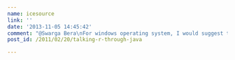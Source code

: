 ```yaml
---
name: icesource
link: ''
date: '2013-11-05 14:45:42'
comment: "@Swarga Bera\nFor windows operating system, I would suggest to check on the environment variable of the windows operating system.\nI believe there is something called PATH\nand jri.dll should be searchable by the environment variable.\n\nafter changing the environment variable, do not forget to restart the machine."
post_id: /2011/02/20/talking-r-through-java

---
```



